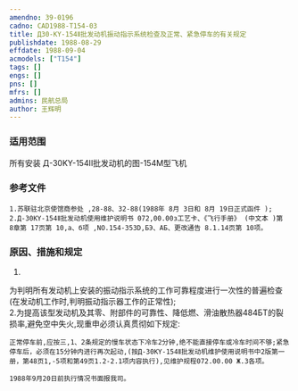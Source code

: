 ```yaml
---
amendno: 39-0196  
cadno: CAD1988-T154-03  
title: Д30-KY-154Ⅱ批发动机振动指示系统检查及正常、紧急停车的有关规定  
publishdate: 1988-08-29  
effdate: 1988-09-04  
acmodels: ["T154"]  
tags: []  
engs: []  
pns: []  
mfrs: []  
admins: 民航总局  
author: 王辉明  
---
```

  
### 适用范围  
所有安装 Д-30KY-154Ⅱ批发动机的图-154M型飞机  
  
<!--more-->  
### 参考文件  
    1.苏联驻北京使馆商参处 ,28-88、32-88(1988年 8月 3日和 8月 19日正式函件 );  
    2.Д-30KY-154Ⅱ批发动机使用维护说明书 072,00.00з工艺卡、《飞行手册》 (中文本 )第 8章第 17页第 10,a、б项 ,NO.154-353D,БЭ、АБ、更改通告 8.1.14页第 10项。  
  
### 原因、措施和规定  
1.  
为判明所有发动机上安装的振动指示系统的工作可靠程度进行一次性的普遍检查(在发动机工作时,判明振动指示器工作的正常性);  
    2.为提高该型发动机及其零、附部件的可靠性、降低燃、滑油散热器484БT的裂损率,避免空中失火,现重申必须认真贯彻如下规定:  
  
    正常停车前,应按三,1、2条规定的慢车状态下冷车2分钟,绝不能直接停车或冷车时间不够;紧急停车后，必须在15分钟内进行再次起动,(按Д-30KY-154Ⅱ批发动机维护使用说明书中2版第一册，第48页1,-5项和第49页1.2-2.1项内容执行),见维护规程072.00.00 Ж.З各项。  
  
    1988年9月20日前执行情况书面报我司。  
